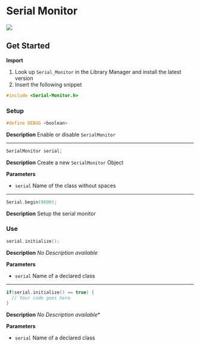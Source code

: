 # Serial Monitor

[![](https://img.shields.io/badge/Available_in_the_Arduino_Library_Manager-2ea44f)](https://www.arduino.cc/reference/en/libraries/serial_monitor/)

## Get Started

**Import**

1. Look up `Serial_Monitor` in the Library Manager and install the latest version
2. Insert the following snippet
 
```ino
#include <Serial-Monitor.h>
```

### Setup

```ino
#define DEBUG <boolean>
```
**Description** Enable or disable `SerialMonitor`

---

```ino
SerialMonitor serial;
```
**Description** Create a new `SerialMonitor` Object

**Parameters**
* `serial` Name of the class without spaces

---

```ino
Serial.begin(9600);
```
**Description** Setup the serial monitor

### Use

```ino
serial.initialize();
```
**Description** *No Description available*

**Parameters**
* `serial` Name of a declared class

---

```ino
if(serial.initialize() == true) {
  // Your code goes here
}
```
**Description** *No Description available**

**Parameters**
* `serial` Name of a declared class
